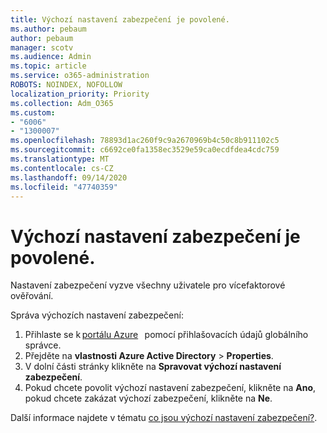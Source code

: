 ```yaml
---
title: Výchozí nastavení zabezpečení je povolené.
ms.author: pebaum
author: pebaum
manager: scotv
ms.audience: Admin
ms.topic: article
ms.service: o365-administration
ROBOTS: NOINDEX, NOFOLLOW
localization_priority: Priority
ms.collection: Adm_O365
ms.custom:
- "6006"
- "1300007"
ms.openlocfilehash: 78893d1ac260f9c9a2670969b4c50c8b911102c5
ms.sourcegitcommit: c6692ce0fa1358ec3529e59ca0ecdfdea4cdc759
ms.translationtype: MT
ms.contentlocale: cs-CZ
ms.lasthandoff: 09/14/2020
ms.locfileid: "47740359"
---
```

# <a name="security-defaults-is-enabled"></a>Výchozí nastavení zabezpečení je povolené.

Nastavení zabezpečení vyzve všechny uživatele pro vícefaktorové ověřování.

Správa výchozích nastavení zabezpečení:

1. Přihlaste se k [portálu Azure](https://ms.portal.azure.com/)   pomocí přihlašovacích údajů globálního správce.
2. Přejděte na **vlastnosti Azure Active Directory**  >  **Properties**.
3. V dolní části stránky klikněte na **Spravovat výchozí nastavení zabezpečení**.
4. Pokud chcete povolit výchozí nastavení zabezpečení, klikněte na **Ano**, pokud chcete zakázat výchozí zabezpečení, klikněte na **Ne**.

Další informace najdete v tématu [co jsou výchozí nastavení zabezpečení?](https://docs.microsoft.com/azure/active-directory/fundamentals/concept-fundamentals-security-defaults).